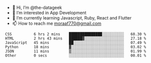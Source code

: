 - 👋 Hi, I’m @the-datageek
- 👀 I’m interested in App Development
- 🌱 I’m currently learning Javascript, Ruby, React and Flutter
- 📫 How to reach me moraaf770@gmail.com

<!---
the-datageek/the-datageek is a ✨ special ✨ repository because its `README.md` (this file) appears on your GitHub profile.
You can click the Preview link to take a look at your changes.
--->
<!--START_SECTION:waka-->

```text
CSS          6 hrs 2 mins    ███████████████░░░░░░░░░░   60.30 %
HTML         2 hrs 43 mins   ██████▓░░░░░░░░░░░░░░░░░░   27.18 %
JavaScript   45 mins         ██░░░░░░░░░░░░░░░░░░░░░░░   07.49 %
Python       18 mins         ▓░░░░░░░░░░░░░░░░░░░░░░░░   03.02 %
JSON         11 mins         ▒░░░░░░░░░░░░░░░░░░░░░░░░   01.99 %
Other        0 secs          ░░░░░░░░░░░░░░░░░░░░░░░░░   00.01 %
```

<!--END_SECTION:waka-->
